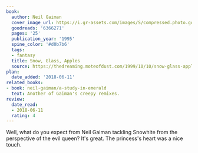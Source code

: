 ```yaml
---
book:
  author: Neil Gaiman
  cover_image_url: https://i.gr-assets.com/images/S/compressed.photo.goodreads.com/books/1244181275l/6366271.jpg
  goodreads: '6366271'
  pages: '25'
  publication_year: '1995'
  spine_color: '#d0b7b6'
  tags:
  - fantasy
  title: Snow, Glass, Apples
  source: https://thedreaming.moteofdust.com/1999/10/10/snow-glass-apples/
plan:
  date_added: '2018-06-11'
related_books:
- book: neil-gaiman/a-study-in-emerald
  text: Another of Gaiman's creepy remixes.
review:
  date_read:
  - 2018-06-11
  rating: 4
---
```



Well, what do you expect from Neil Gaiman tackling Snowhite from the
perspective of the evil queen? It's great. The princess's heart was a nice
touch.
